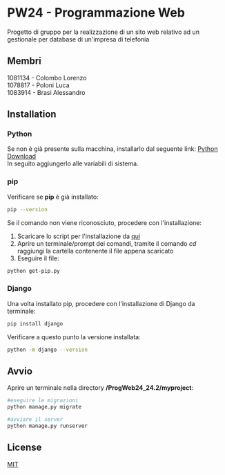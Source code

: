 # PW24 - Programmazione Web

Progetto di gruppo per la realizzazione di un sito web relativo ad un gestionale per database di un'impresa di telefonia
## Membri
1081134 - Colombo Lorenzo  
1078817 - Poloni Luca  
1083914 - Brasi Alessandro
## Installation
### Python
Se non è già presente sulla macchina, installarlo dal seguente link: [Python Download](https://www.python.org/ftp/python/3.12.4/python-3.12.4-amd64.exe)  
In seguito aggiungerlo alle variabili di sistema.
### pip

Verificare se **pip** è già installato:
```bash
pip --version
```
Se il comando non viene riconosciuto, procedere con l'installazione:  
1. Scaricare lo script per l'installazione da [qui](https://bootstrap.pypa.io/get-pip.py)  
2. Aprire un terminale/prompt dei comandi, tramite il comando *cd* raggiungi la cartella contenente il file appena scaricato  
3. Eseguire il file:
```bash
python get-pip.py
```
### Django
Una volta installato pip, procedere con l'installazione di Django da terminale:  
```bash
pip install django
```
Verificare a questo punto la versione installata:
```bash
python -m django --version
```
## Avvio
Aprire un terminale nella directory **/ProgWeb24_24.2/myproject**:

```bash
#eseguire le migrazioni
python manage.py migrate

#avviare il server
python manage.py runserver
```

## License

[MIT](https://choosealicense.com/licenses/mit/)
